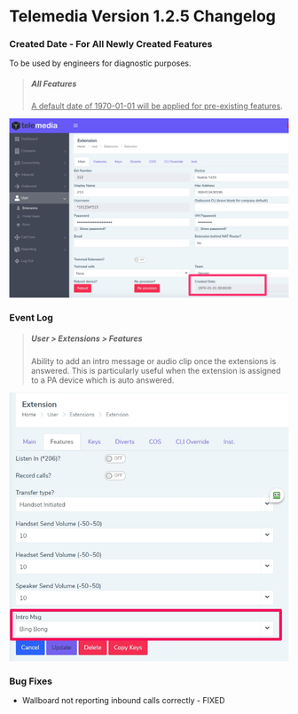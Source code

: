 # Telemedia Version 1.2.5 Changelog



### Created Date - For All Newly Created Features

To be used by engineers for diagnostic purposes.

> ##### All Features
>
> <u>A default date of 1970-01-01 will be applied for pre-existing features</u>.

![re-provision](https://github.com/codebase-technology/Telemedia-Documentation/raw/master/1.2.5/images/createddate.jpg)



### Event Log

> ##### User > Extensions > Features
>
> Ability to add an intro message or audio clip once the extensions is answered.  This is particularly useful when the extension is assigned to a PA device which is auto answered.
>

<img src="https://github.com/codebase-technology/Telemedia-Documentation/raw/master/1.2.4/images/intromsg.jpg" /> 





### Bug Fixes

- Wallboard not reporting inbound calls correctly - FIXED
